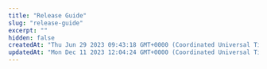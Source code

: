 ```yaml
---
title: "Release Guide"
slug: "release-guide"
excerpt: ""
hidden: false
createdAt: "Thu Jun 29 2023 09:43:18 GMT+0000 (Coordinated Universal Time)"
updatedAt: "Mon Dec 11 2023 12:04:24 GMT+0000 (Coordinated Universal Time)"
---
```


